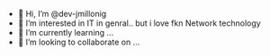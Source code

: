 - 👋 Hi, I’m @dev-jmillonig
- 👀 I’m interested in IT in genral.. but i love fkn Network technology
- 🌱 I’m currently learning ...
- 💞️ I’m looking to collaborate on ...

<!---
dev-jmillonig/dev-jmillonig is a ✨ special ✨ repository because its `README.md` (this file) appears on your GitHub profile.
You can click the Preview link to take a look at your changes.
--->
